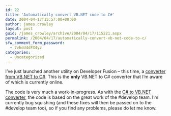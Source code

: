 ```yaml
---
id: 22
title: 'Automatically convert VB.NET code to C#'
date: 2004-04-17T15:57:00+00:00
author: james.crowley
layout: post
guid: /james_crowley/archive/2004/04/17/115221.aspx
permalink: /2004/04/17/automatically-convert-vb-net-code-to-c/
sfw_comment_form_password:
  - 7vhoU4dFX4yz
categories:
  - Uncategorized
---
```

I&#8217;ve just launched another utility on Developer Fusion &#8211; this time, a [converter from VB.NET to C#](http://www.developerfusion.com/utilities/convertvbtocsharp.aspx). This is the **only** VB.NET to C# converter that I&#8217;m aware of which is currently online.

  


The code is very much a work-in-progress. As with the [C# to VB.NET converter](http://weblogs.asp.net/james_crowley/archive/2004/04/14/113235.aspx), the code is based on the great work of the #develop team. I&#8217;m currently bug squishing (and these fixes will then be passed on to the #develop team too), so if you find any problems, please do let me know.